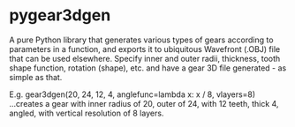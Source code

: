 # pygear3dgen
A pure Python library that generates various types of gears according to parameters in a function, and exports it to ubiquitous Wavefront (.OBJ) file that can be used elsewhere.
Specify inner and outer radii, thickness, tooth shape function, rotation (shape), etc. and have a gear 3D file generated - as simple as that.

E.g. gear3dgen(20, 24, 12, 4, anglefunc=lambda x: x / 8, vlayers=8)
...creates a gear with inner radius of 20, outer of 24, with 12 teeth, thick 4, angled, with vertical resolution of 8 layers.
